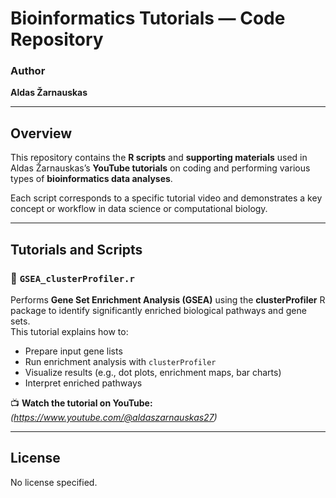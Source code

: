 # Bioinformatics Tutorials — Code Repository

### Author  
**Aldas Žarnauskas**

---

## Overview
This repository contains the **R scripts** and **supporting materials** used in Aldas Žarnauskas’s **YouTube tutorials** on coding and performing various types of **bioinformatics data analyses**.  

Each script corresponds to a specific tutorial video and demonstrates a key concept or workflow in data science or computational biology.

---

## Tutorials and Scripts

### 🔹 `GSEA_clusterProfiler.r`
Performs **Gene Set Enrichment Analysis (GSEA)** using the **clusterProfiler** R package to identify significantly enriched biological pathways and gene sets.  
This tutorial explains how to:
- Prepare input gene lists  
- Run enrichment analysis with `clusterProfiler`  
- Visualize results (e.g., dot plots, enrichment maps, bar charts)  
- Interpret enriched pathways  

📺 **Watch the tutorial on YouTube:** *(https://www.youtube.com/@aldaszarnauskas27)*

---

## License
No license specified.
